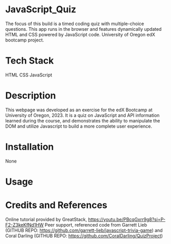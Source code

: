 # JavaScript_Quiz

The focus of this build is a timed coding quiz with multiple-choice questions. This app runs in the browser and features dynamically updated HTML and CSS powered by JavaScript code. 
University of Oregon edX bootcamp project. 


# Tech Stack

HTML
CSS
JavaScript

# Description
This webpage was developed as an exercise for the edX Bootcamp at University of Oregon, 2023. It is a quiz on JavaScript and API information learned during the course, and demonstrates the ability to manipulate the DOM and utilize Javascript to build a more complete user experience.

# Installation
None

# Usage

# Credits and References
Online tutorial provided by GreatStack, https://youtu.be/PBcqGxrr9g8?si=P-F2-Z3keKfNd1HW
Peer support, referenced code from Garrett Lieb (GITHUB REPO: https://github.com/garrett-lieb/javascript-trivia-game) and Coral Darling (GITHUB REPO: https://github.com/CoralDarling/QuizProject)